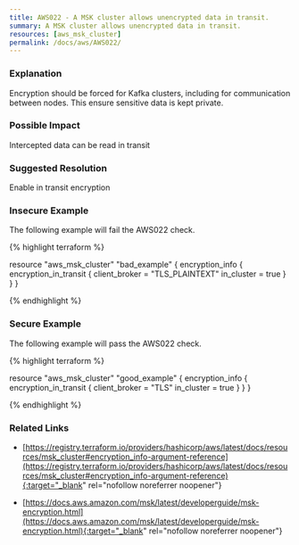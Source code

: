 ```yaml
---
title: AWS022 - A MSK cluster allows unencrypted data in transit.
summary: A MSK cluster allows unencrypted data in transit. 
resources: [aws_msk_cluster] 
permalink: /docs/aws/AWS022/
---
```

### Explanation


Encryption should be forced for Kafka clusters, including for communication between nodes. This ensure sensitive data is kept private.


### Possible Impact
Intercepted data can be read in transit

### Suggested Resolution
Enable in transit encryption


### Insecure Example

The following example will fail the AWS022 check.

{% highlight terraform %}

resource "aws_msk_cluster" "bad_example" {
	encryption_info {
		encryption_in_transit {
			client_broker = "TLS_PLAINTEXT"
			in_cluster = true
		}
	}
}

{% endhighlight %}



### Secure Example

The following example will pass the AWS022 check.

{% highlight terraform %}

resource "aws_msk_cluster" "good_example" {
	encryption_info {
		encryption_in_transit {
			client_broker = "TLS"
			in_cluster = true
		}
	}
}

{% endhighlight %}



### Related Links


- [https://registry.terraform.io/providers/hashicorp/aws/latest/docs/resources/msk_cluster#encryption_info-argument-reference](https://registry.terraform.io/providers/hashicorp/aws/latest/docs/resources/msk_cluster#encryption_info-argument-reference){:target="_blank" rel="nofollow noreferrer noopener"}

- [https://docs.aws.amazon.com/msk/latest/developerguide/msk-encryption.html](https://docs.aws.amazon.com/msk/latest/developerguide/msk-encryption.html){:target="_blank" rel="nofollow noreferrer noopener"}



